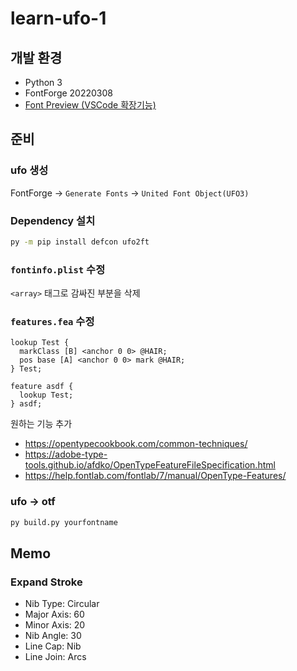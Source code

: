 # learn-ufo-1
## 개발 환경
- Python 3
- FontForge 20220308
- [Font Preview (VSCode 확장기능)](https://github.com/ctcuff/vscode-font-preview)

## 준비
### ufo 생성
FontForge -> `Generate Fonts` -> `United Font Object(UFO3)`
### Dependency 설치
```sh
py -m pip install defcon ufo2ft
```

### `fontinfo.plist` 수정
`<array>` 태그로 감싸진 부분을 삭제

### `features.fea` 수정
```fea
lookup Test {
  markClass [B] <anchor 0 0> @HAIR;
  pos base [A] <anchor 0 0> mark @HAIR;
} Test;

feature asdf {
  lookup Test;
} asdf;
```
원하는 기능 추가
- https://opentypecookbook.com/common-techniques/
- https://adobe-type-tools.github.io/afdko/OpenTypeFeatureFileSpecification.html
- https://help.fontlab.com/fontlab/7/manual/OpenType-Features/

### ufo -> otf
```sh
py build.py yourfontname
```

## Memo
### Expand Stroke
- Nib Type: Circular
- Major Axis: 60
- Minor Axis: 20
- Nib Angle: 30
- Line Cap: Nib
- Line Join: Arcs